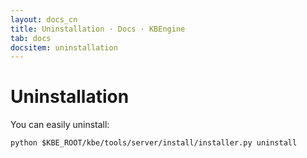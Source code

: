 ```yaml
---
layout: docs_cn
title: Uninstallation · Docs · KBEngine
tab: docs
docsitem: uninstallation
---
```


Uninstallation
==============

You can easily uninstall:

	python $KBE_ROOT/kbe/tools/server/install/installer.py uninstall
